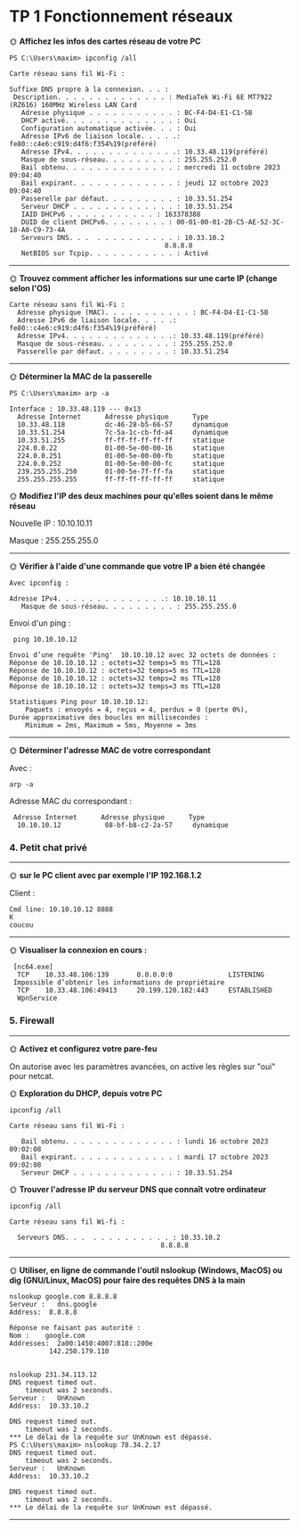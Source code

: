 # TP 1 Fonctionnement réseaux


🌞 **Affichez les infos des cartes réseau de votre PC**

```
PS C:\Users\maxim> ipconfig /all

Carte réseau sans fil Wi-Fi :

Suffixe DNS propre à la connexion. . . :
 Description. . . . . . . . . . . . . . : MediaTek Wi-Fi 6E MT7922 (RZ616) 160MHz Wireless LAN Card
   Adresse physique . . . . . . . . . . . : BC-F4-D4-E1-C1-5B
   DHCP activé. . . . . . . . . . . . . . : Oui
   Configuration automatique activée. . . : Oui
   Adresse IPv6 de liaison locale. . . . .: fe80::c4e6:c919:d4f6:f354%19(préféré)
   Adresse IPv4. . . . . . . . . . . . . .: 10.33.48.119(préféré)
   Masque de sous-réseau. . . . . . . . . : 255.255.252.0
   Bail obtenu. . . . . . . . . . . . . . : mercredi 11 octobre 2023 09:04:40
   Bail expirant. . . . . . . . . . . . . : jeudi 12 octobre 2023 09:04:40
   Passerelle par défaut. . . . . . . . . : 10.33.51.254
   Serveur DHCP . . . . . . . . . . . . . : 10.33.51.254
   IAID DHCPv6 . . . . . . . . . . . : 163378388
   DUID de client DHCPv6. . . . . . . . : 00-01-00-01-2B-C5-AE-52-3C-18-A0-C9-73-4A
   Serveurs DNS. . .  . . . . . . . . . . : 10.33.10.2
                                       8.8.8.8
   NetBIOS sur Tcpip. . . . . . . . . . . : Activé
 ```
_______
 🌞 **Trouvez comment afficher les informations sur une carte IP (change selon l'OS)**

 ```
Carte réseau sans fil Wi-Fi :
   Adresse physique (MAC). . . . . . . . . . . : BC-F4-D4-E1-C1-5B
   Adresse IPv6 de liaison locale. . . . .: fe80::c4e6:c919:d4f6:f354%19(préféré)
   Adresse IPv4. . . . . . . . . . . . . .: 10.33.48.119(préféré)
   Masque de sous-réseau. . . . . . . . . : 255.255.252.0
   Passerelle par défaut. . . . . . . . . : 10.33.51.254
 ```

____

🌞 **Déterminer la MAC de la passerelle**

```
PS C:\Users\maxim> arp -a

Interface : 10.33.48.119 --- 0x13
  Adresse Internet      Adresse physique      Type
  10.33.48.118          dc-46-28-b5-66-57     dynamique
  10.33.51.254          7c-5a-1c-cb-fd-a4     dynamique
  10.33.51.255          ff-ff-ff-ff-ff-ff     statique
  224.0.0.22            01-00-5e-00-00-16     statique
  224.0.0.251           01-00-5e-00-00-fb     statique
  224.0.0.252           01-00-5e-00-00-fc     statique
  239.255.255.250       01-00-5e-7f-ff-fa     statique
  255.255.255.255       ff-ff-ff-ff-ff-ff     statique
  ```


🌞 **Modifiez l'IP des deux machines pour qu'elles soient dans le même réseau**

Nouvelle IP : 10.10.10.11

Masque : 255.255.255.0

---
🌞 **Vérifier à l'aide d'une commande que votre IP a bien été changée**

```
Avec ipconfig :

Adresse IPv4. . . . . . . . . . . . . .: 10.10.10.11
   Masque de sous-réseau. . . . . . . . . : 255.255.255.0
```
Envoi d'un ping :
```
 ping 10.10.10.12

Envoi d’une requête 'Ping'  10.10.10.12 avec 32 octets de données :
Réponse de 10.10.10.12 : octets=32 temps=5 ms TTL=128
Réponse de 10.10.10.12 : octets=32 temps=5 ms TTL=128
Réponse de 10.10.10.12 : octets=32 temps=2 ms TTL=128
Réponse de 10.10.10.12 : octets=32 temps=3 ms TTL=128

Statistiques Ping pour 10.10.10.12:
    Paquets : envoyés = 4, reçus = 4, perdus = 0 (perte 0%),
Durée approximative des boucles en millisecondes :
    Minimum = 2ms, Maximum = 5ms, Moyenne = 3ms
```

---
🌞 **Déterminer l'adresse MAC de votre correspondant**

Avec :
```
arp -a
```
Adresse MAC du correspondant :
```
 Adresse Internet      Adresse physique      Type
  10.10.10.12           08-bf-b8-c2-2a-57     dynamique
```
### 4. Petit chat privé
---
🌞 **sur le PC client avec par exemple l'IP 192.168.1.2**

Client :
```
Cmd line: 10.10.10.12 8888
K
coucou  
```

---
🌞 **Visualiser la connexion en cours :**
```
 [nc64.exe]
  TCP    10.33.48.106:139       0.0.0.0:0              LISTENING
 Impossible d’obtenir les informations de propriétaire
  TCP    10.33.48.106:49413     20.199.120.182:443     ESTABLISHED
  WpnService
```

### 5. Firewall
---
🌞 **Activez et configurez votre pare-feu**

On autorise avec les paramètres avancées, on active les règles sur "oui" pour netcat.


🌞 **Exploration du DHCP, depuis votre PC**

```
ipconfig /all 

Carte réseau sans fil Wi-Fi :

   Bail obtenu. . . . . . . . . . . . . . : lundi 16 octobre 2023 09:02:08
   Bail expirant. . . . . . . . . . . . . : mardi 17 octobre 2023 09:02:08
   Serveur DHCP . . . . . . . . . . . . . : 10.33.51.254
 ```

 🌞 **Trouver l'adresse IP du serveur DNS que connaît votre ordinateur**

 ```
 ipconfig /all

 Carte réseau sans fil Wi-fi :

   Serveurs DNS. . .  . . . . . . . . . . : 10.33.10.2
                                       8.8.8.8
```
______
🌞 **Utiliser, en ligne de commande l'outil nslookup (Windows, MacOS) ou dig (GNU/Linux, MacOS) pour faire des requêtes DNS à la main**

```
nslookup google.com 8.8.8.8
Serveur :   dns.google
Address:  8.8.8.8

Réponse ne faisant pas autorité :
Nom :    google.com
Addresses:  2a00:1450:4007:818::200e
          142.250.179.110


nslookup 231.34.113.12
DNS request timed out.
    timeout was 2 seconds.
Serveur :   UnKnown
Address:  10.33.10.2

DNS request timed out.
    timeout was 2 seconds.
*** Le délai de la requête sur UnKnown est dépassé.
PS C:\Users\maxim> nslookup 78.34.2.17
DNS request timed out.
    timeout was 2 seconds.
Serveur :   UnKnown
Address:  10.33.10.2

DNS request timed out.
    timeout was 2 seconds.
*** Le délai de la requête sur UnKnown est dépassé.
```
_____

